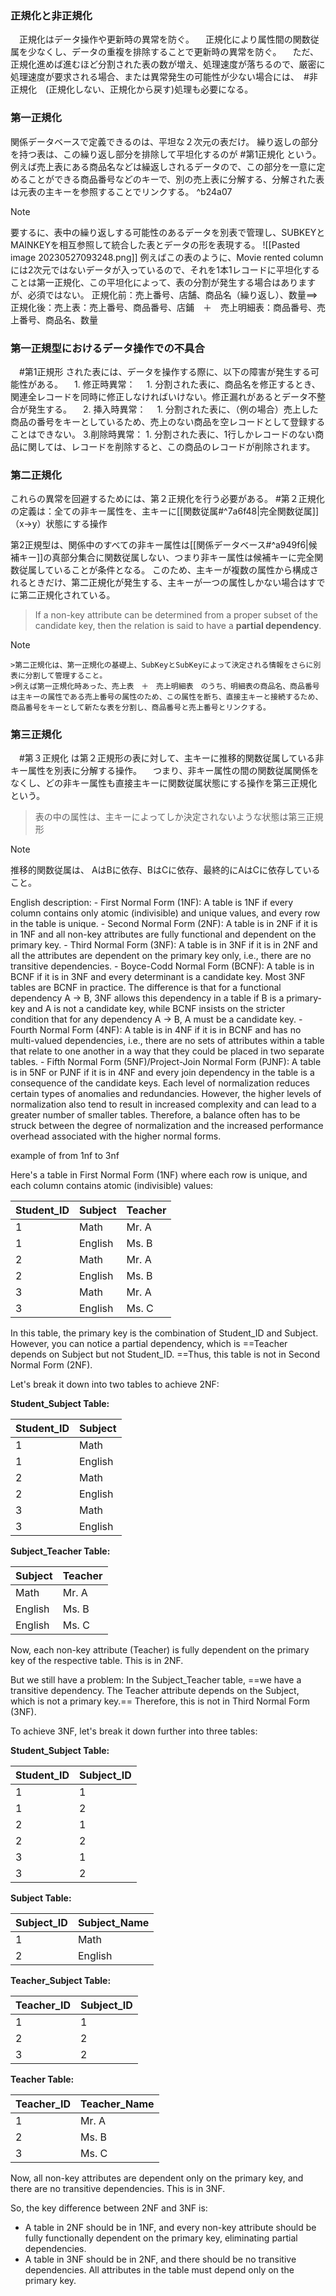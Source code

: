 ### 正規化と非正規化
　正規化はデータ操作や更新時の異常を防ぐ。
　正規化により属性間の関数従属を少なくし、データの重複を排除することで更新時の異常を防ぐ。
　ただ、正規化進めば進むほど分割された表の数が増え、処理速度が落ちるので、厳密に処理速度が要求される場合、または異常発生の可能性が少ない場合には、　#非正規化　(正規化しない、正規化から戻す)処理も必要になる。
　

### 第一正規化
関係データベースで定義できるのは、平坦な２次元の表だけ。
繰り返しの部分を持つ表は、この繰り返し部分を排除して平坦化するのが #第1正規化 という。
例えば売上表にある商品名などは繰返しされるデータので、この部分を一意に定めることができる商品番号などのキーで、別の売上表に分解する、分解された表は元表の主キーを参照することでリンクする。
	 ^b24a07
> [!NOTE]
> 要するに、表中の繰り返しする可能性のあるデータを別表で管理し、SUBKEYとMAINKEYを相互参照して統合した表とデータの形を表現する。
> ![[Pasted image 20230527093248.png]]
> 例えばこの表のように、Movie rented column には2次元ではないデータが入っているので、それを1本1レコードに平坦化することは第一正規化、この平坦化によって、表の分割が発生する場合はありますが、必須ではない。
> 正規化前：売上番号、店舗、商品名（繰り返し）、数量==>正規化後：売上表：売上番号、商品番号、店鋪　＋　売上明細表：商品番号、売上番号、商品名、数量

### 第一正規型におけるデータ操作での不具合
　#第1正規形 された表には、データを操作する際に、以下の障害が発生する可能性がある。
　1. 修正時異常：
	　1. 分割された表に、商品名を修正するとき、関連全レコードを同時に修正しなければいけない。修正漏れがあるとデータ不整合が発生する。
　2. 挿入時異常：
	　1. 分割された表に、（例の場合）売上した商品の番号をキーとしているため、売上のない商品を空レコードとして登録することはできない。
	3.削除時異常：
		1. 分割された表に、1行しかレコードのない商品に関しては、レコードを削除すると、この商品のレコードが削除されます。

### 第二正規化
これらの異常を回避するためには、第２正規化を行う必要がある。
#第２正規化 の定義は：全ての非キー属性を、主キーに[[関数従属#^7a6f48|完全関数従属]]（x→y）状態にする操作

第2正規型は、関係中のすべての非キー属性は[[関係データベース#^a949f6|候補キー]]の真部分集合に関数従属しない、つまり非キー属性は候補キーに完全関数従属していることが条件となる。
このため、主キーが複数の属性から構成されるときだけ、第二正規化が発生する、主キーが一つの属性しかない場合はすでに第二正規化されている。

>If a non-key attribute can be determined from a proper subset of the candidate key, then the relation is said to have a **partial dependency**.
	
	
> [!NOTE]
	>第二正規化は、第一正規化の基礎上、SubKeyとSubKeyによって決定される情報をさらに別表に分割して管理すること。
	>例えば第一正規化時あった、売上表　＋　売上明細表　のうち、明細表の商品名、商品番号は主キーの属性である売上番号の属性のため、この属性を断ち、直接主キーと接続するため、商品番号をキーとして新たな表を分割し、商品番号と売上番号とリンクする。


### 第三正規化

　#第３正規化 は第２正規形の表に対して、主キーに推移的関数従属している非キー属性を別表に分解する操作。
　つまり、非キー属性の間の関数従属関係をなくし、どの非キー属性も直接主キーに関数従属状態にする操作を第三正規化という。

>表の中の属性は、主キーによってしか決定されないような状態は第三正規形

> [!Note]
> 推移的関数従属は、 AはBに依存、BはCに依存、最終的にAはCに依存していること。
	

English description:
     - First Normal Form (1NF): A table is 1NF if every column contains only atomic (indivisible) and unique values, and every row in the table is unique.
	- Second Normal Form (2NF): A table is in 2NF if it is in 1NF and all non-key attributes are fully functional and dependent on the primary key.
    - Third Normal Form (3NF): A table is in 3NF if it is in 2NF and all the attributes are dependent on the primary key only, i.e., there are no transitive dependencies.
    - Boyce-Codd Normal Form (BCNF): A table is in BCNF if it is in 3NF and every determinant is a candidate key. Most 3NF tables are BCNF in practice. The difference is that for a functional dependency A -> B, 3NF allows this dependency in a table if B is a primary-key and A is not a candidate key, while BCNF insists on the stricter condition that for any dependency A -> B, A must be a candidate key.
    - Fourth Normal Form (4NF): A table is in 4NF if it is in BCNF and has no multi-valued dependencies, i.e., there are no sets of attributes within a table that relate to one another in a way that they could be placed in two separate tables.
    - Fifth Normal Form (5NF)/Project-Join Normal Form (PJNF): A table is in 5NF or PJNF if it is in 4NF and every join dependency in the table is a consequence of the candidate keys.
    Each level of normalization reduces certain types of anomalies and redundancies. However, the higher levels of normalization also tend to result in increased complexity and can lead to a greater number of smaller tables. Therefore, a balance often has to be struck between the degree of normalization and the increased performance overhead associated with the higher normal forms.

example of from 1nf to 3nf

Here's a table in First Normal Form (1NF) where each row is unique, and each column contains atomic (indivisible) values:

| Student_ID | Subject | Teacher |
|------------|---------|---------|
| 1          | Math    | Mr. A   |
| 1          | English | Ms. B   |
| 2          | Math    | Mr. A   |
| 2          | English | Ms. B   |
| 3          | Math    | Mr. A   |
| 3          | English | Ms. C   |

In this table, the primary key is the combination of Student_ID and Subject. However, you can notice a partial dependency, which is ==Teacher depends on Subject but not Student_ID. ==Thus, this table is not in Second Normal Form (2NF).

Let's break it down into two tables to achieve 2NF:

**Student_Subject Table:**

| Student_ID | Subject |
|------------|---------|
| 1          | Math    |
| 1          | English |
| 2          | Math    |
| 2          | English |
| 3          | Math    |
| 3          | English |

**Subject_Teacher Table:**

| Subject | Teacher |
|---------|---------|
| Math    | Mr. A   |
| English | Ms. B   |
| English | Ms. C   |

Now, each non-key attribute (Teacher) is fully dependent on the primary key of the respective table. This is in 2NF.

But we still have a problem: In the Subject_Teacher table, ==we have a transitive dependency. The Teacher attribute depends on the Subject, which is not a primary key.== Therefore, this is not in Third Normal Form (3NF).

To achieve 3NF, let's break it down further into three tables:

**Student_Subject Table:**

| Student_ID | Subject_ID |
|------------|------------|
| 1          | 1          |
| 1          | 2          |
| 2          | 1          |
| 2          | 2          |
| 3          | 1          |
| 3          | 2          |

**Subject Table:**

| Subject_ID | Subject_Name |
|------------|--------------|
| 1          | Math         |
| 2          | English      |

**Teacher_Subject Table:**

| Teacher_ID | Subject_ID |
|------------|------------|
| 1          | 1          |
| 2          | 2          |
| 3          | 2          |

**Teacher Table:**

| Teacher_ID | Teacher_Name |
|------------|--------------|
| 1          | Mr. A        |
| 2          | Ms. B        |
| 3          | Ms. C        |

Now, all non-key attributes are dependent only on the primary key, and there are no transitive dependencies. This is in 3NF.

So, the key difference between 2NF and 3NF is:
- A table in 2NF should be in 1NF, and every non-key attribute should be fully functionally dependent on the primary key, eliminating partial dependencies.
- A table in 3NF should be in 2NF, and there should be no transitive dependencies. All attributes in the table must depend only on the primary key.
